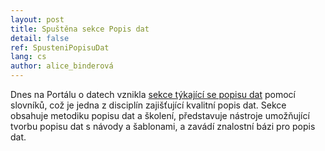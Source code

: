```yaml
---
layout: post
title: Spuštěna sekce Popis dat
detail: false
ref: SpusteniPopisuDat
lang: cs
author: alice_binderová
---
```

Dnes na Portálu o datech vznikla [sekce týkající se popisu dat](https://data.gov.cz/popis-dat) pomocí slovníků, což je jedna z disciplín zajišťující kvalitní popis dat. Sekce obsahuje metodiku popisu dat a školení, představuje nástroje umožňující tvorbu popisu dat s návody a šablonami, a zavádí znalostní bázi pro popis dat.
